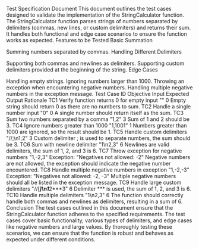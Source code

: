 Test Specification Document
This document outlines the test cases designed to validate the implementation of the StringCalculator function. The StringCalculator function parses strings of numbers separated by delimiters (commas, new lines, or custom delimiters) and returns their sum. It handles both functional and edge case scenarios to ensure the function works as expected.
Features to be Tested
Basic Summation

Summing numbers separated by commas.
Handling Different Delimiters

Supporting both commas and newlines as delimiters.
Supporting custom delimiters provided at the beginning of the string.
Edge Cases

Handling empty strings.
Ignoring numbers larger than 1000.
Throwing an exception when encountering negative numbers.
Handling multiple negative numbers in the exception message.
Test Case ID	Objective	Input	Expected Output	Rationale
TC1	Verify function returns 0 for empty input	""	0	Empty string should return 0 as there are no numbers to sum.
TC2	Handle a single number input	"0"	0	A single number should return itself as the sum.
TC3	Sum two numbers separated by a comma	"1,2"	3	Sum of 1 and 2 should be 3.
TC4	Ignore numbers greater than 1000	"1,1001"	1	Numbers greater than 1000 are ignored, so the result should be 1.
TC5	Handle custom delimiters	"//;\n1;2"	3	Custom delimiter ; is used to separate numbers, the sum should be 3.
TC6	Sum with newline delimiter	"1\n2,3"	6	Newlines are valid delimiters, the sum of 1, 2, and 3 is 6.
TC7	Throw exception for negative numbers	"1,-2,3"	Exception: "Negatives not allowed: -2"	Negative numbers are not allowed, the exception should indicate the negative number encountered.
TC8	Handle multiple negative numbers in exception	"1,-2,-3"	Exception: "Negatives not allowed: -2, -3"	Multiple negative numbers should all be listed in the exception message.
TC9	Handle large custom delimiters	"//[***]\n1***2***3"	6	Delimiter *** is used, the sum of 1, 2, and 3 is 6.
TC10	Handle multiple delimiters	"1\n2,3"	6	The function should correctly handle both commas and newlines as delimiters, resulting in a sum of 6.
Conclusion
The test cases outlined in this document ensure that the StringCalculator function adheres to the specified requirements. The test cases cover basic functionality, various types of delimiters, and edge cases like negative numbers and large values. By thoroughly testing these scenarios, we can ensure that the function is robust and behaves as expected under different conditions.
